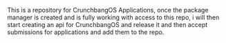 This is a repository for CrunchbangOS Applications, once the package manager is created and is fully working with access to this repo, i will then start creating an api for CrunchbangOS and release it and then accept submissions for applications and add them to the repo.